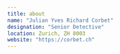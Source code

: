 ```yaml
---
title: about
name: "Julian Yves Richard Corbet"
designation: "Senior Detective"
location: Zurich, ZH 8003
website: "https://corbet.ch"
---
```




